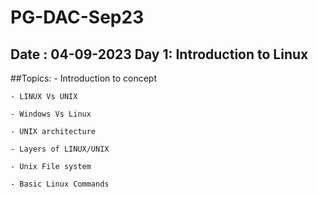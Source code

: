 # PG-DAC-Sep23

Date : 04-09-2023
Day 1: Introduction to Linux
----------------------------------
##Topics:
	- Introduction to concept
 
	- LINUX Vs UNIX
 
	- Windows Vs Linux
 
	- UNIX architecture
 
	- Layers of LINUX/UNIX
 
	- Unix File system
 
	- Basic Linux Commands

